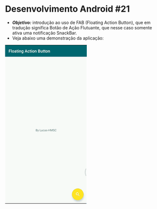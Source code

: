 # Desenvolvimento Android #21
   * ***Objetivo:*** introdução ao uso de FAB (Floating Action Button), que em tradução significa Botão de Ação Flutuante, que nesse caso somente ativa uma notificação SnackBar.
   * Veja abaixo uma demonstração da aplicação:
<img src="Instalador/Floating Action Button.gif" alt="GIF do Meu Projeto Floating Action Button">
